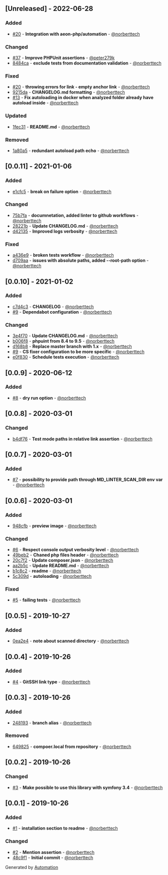 ## [Unreleased] - 2022-06-28

### Added
- [#20](https://github.com/norberttech/md-link-linter/pull/20) - **Integration with aeon-php/automation** - [@norberttech](https://github.com/norberttech)

### Changed
- [#37](https://github.com/norberttech/md-link-linter/pull/37) - **Improve PHPUnit assertions** - [@peter279k](https://github.com/peter279k)
- [8484ca](https://github.com/norberttech/md-link-linter/commit/8484ca3446ee2908c5160f0f7db46eee760c91d7) - **exclude tests from documentation validation** - [@norberttech](https://github.com/norberttech)

### Fixed
- [#20](https://github.com/norberttech/md-link-linter/pull/20) - **throwing errors for link - empty anchor link** - [@norberttech](https://github.com/norberttech)
- [9215da](https://github.com/norberttech/md-link-linter/commit/9215da53d7f1cac228a135593a8884de00a9621e) - **CHANGELOG.md formatting** - [@norberttech](https://github.com/norberttech)
- [#13](https://github.com/norberttech/md-link-linter/pull/13) - **Fix autoloading in docker when analyzed folder already have autoload inside** - [@norberttech](https://github.com/norberttech)

### Updated
- [1fec31](https://github.com/norberttech/md-link-linter/commit/1fec31cb06b2705af54b4b1b90f6e0a0c06713c9) - **README.md** - [@norberttech](https://github.com/norberttech)

### Removed
- [1a80a5](https://github.com/norberttech/md-link-linter/commit/1a80a5cb88b6f63a70b22eb30cf333149b29d3ff) - **redundant autoload path echo** - [@norberttech](https://github.com/norberttech)

## [0.0.11] - 2021-01-06

### Added
- [e1cfc5](https://github.com/norberttech/md-link-linter/commit/e1cfc546180427b8c026b75f81b9369fde911923) - **break on failure option** - [@norberttech](https://github.com/norberttech)

### Changed
- [75b7fa](https://github.com/norberttech/md-link-linter/commit/75b7fab233a300d0e5d22ca41b3e4e9a406c57f8) - **documnetation, added linter to github workflows** - [@norberttech](https://github.com/norberttech)
- [28221b](https://github.com/norberttech/md-link-linter/commit/28221ba1bd243c8d3aacf622d1894cf575e22a13) - **Update CHANGELOG.md** - [@norberttech](https://github.com/norberttech)
- [d42135](https://github.com/norberttech/md-link-linter/commit/d42135bdd818023f820b8e8aea16865f257551a0) - **Improved logs verbosity** - [@norberttech](https://github.com/norberttech)

### Fixed
- [a436e9](https://github.com/norberttech/md-link-linter/commit/a436e94e4d7c3de564b72dafff605e263eee160e) - **broken tests workflow** - [@norberttech](https://github.com/norberttech)
- [d709aa](https://github.com/norberttech/md-link-linter/commit/d709aaa8f914bc5b756e5852e80325907994ceb9) - **issues with absolute paths, added --root-path option** - [@norberttech](https://github.com/norberttech)

## [0.0.10] - 2021-01-02

### Added
- [c7d4c3](https://github.com/norberttech/md-link-linter/commit/c7d4c370a48f98a05a29a382027ac5312354be68) - **CHANGELOG** - [@norberttech](https://github.com/norberttech)
- [#9](https://github.com/norberttech/md-link-linter/pull/9) - **Dependabot configuration** - [@norberttech](https://github.com/norberttech)

### Changed
- [3e4f70](https://github.com/norberttech/md-link-linter/commit/3e4f703796e2c0b8f7b5c67dc98aa97bde3c8aba) - **Update CHANGELOG.md** - [@norberttech](https://github.com/norberttech)
- [b006f8](https://github.com/norberttech/md-link-linter/commit/b006f8c9948c46c4ea691a945301a5093e04d64a) - **phpuint from 8.4 to 9.5** - [@norberttech](https://github.com/norberttech)
- [d168b8](https://github.com/norberttech/md-link-linter/commit/d168b84ae43df1dae9064091dc72aff911e9a32d) - **Replace master branch with 1.x** - [@norberttech](https://github.com/norberttech)
- [#9](https://github.com/norberttech/md-link-linter/pull/9) - **CS fixer configuration to be more specific** - [@norberttech](https://github.com/norberttech)
- [e0f830](https://github.com/norberttech/md-link-linter/commit/e0f83006b8385cb30e32c61ce85bcb4e8cd5c54f) - **Schedule tests execution** - [@norberttech](https://github.com/norberttech)

## [0.0.9] - 2020-06-12

### Added
- [#8](https://github.com/norberttech/md-link-linter/pull/8) - **dry run option** - [@norberttech](https://github.com/norberttech)

## [0.0.8] - 2020-03-01

### Changed
- [b4df76](https://github.com/norberttech/md-link-linter/commit/b4df76acaf9502f9588c72e52e3a4adc1865bed8) - **Test mode paths in relative link assertion** - [@norberttech](https://github.com/norberttech)

## [0.0.7] - 2020-03-01

### Added
- [#7](https://github.com/norberttech/md-link-linter/pull/7) - **possibility to provide path through MD_LINTER_SCAN_DIR env var** - [@norberttech](https://github.com/norberttech)

## [0.0.6] - 2020-03-01

### Added
- [948cfb](https://github.com/norberttech/md-link-linter/commit/948cfb3e3c7fd0ea2aae1779b1db76d52ea58c48) - **preview image** - [@norberttech](https://github.com/norberttech)

### Changed
- [#6](https://github.com/norberttech/md-link-linter/pull/6) - **Respect console output verbosity level** - [@norberttech](https://github.com/norberttech)
- [49beb2](https://github.com/norberttech/md-link-linter/commit/49beb2eef24abc973bbc521a6eb171cc62dab7d0) - **Chaned php files header** - [@norberttech](https://github.com/norberttech)
- [20c7f2](https://github.com/norberttech/md-link-linter/commit/20c7f239f6c06c23a170b75408967973ad38e317) - **Update composer.json** - [@norberttech](https://github.com/norberttech)
- [aa2b5c](https://github.com/norberttech/md-link-linter/commit/aa2b5c47539faf7a7e059734249e0be11f5ed240) - **Update README.md** - [@norberttech](https://github.com/norberttech)
- [b1c8c2](https://github.com/norberttech/md-link-linter/commit/b1c8c2f4a054f18156b6e9ea56fb2990593db752) - **readme** - [@norberttech](https://github.com/norberttech)
- [5c309d](https://github.com/norberttech/md-link-linter/commit/5c309d97f56682550b0cdbbae425c04c50d4854f) - **autoloading** - [@norberttech](https://github.com/norberttech)

### Fixed
- [#5](https://github.com/norberttech/md-link-linter/pull/5) - **failing tests** - [@norberttech](https://github.com/norberttech)

## [0.0.5] - 2019-10-27

### Added
- [0ea2e4](https://github.com/norberttech/md-link-linter/commit/0ea2e440c892c671500e32a01ff9ff6592ac9bc2) - **note about scanned directory** - [@norberttech](https://github.com/norberttech)

## [0.0.4] - 2019-10-26

### Added
- [#4](https://github.com/norberttech/md-link-linter/pull/4) - **GitSSH link type** - [@norberttech](https://github.com/norberttech)

## [0.0.3] - 2019-10-26

### Added
- [248193](https://github.com/norberttech/md-link-linter/commit/248193daa3a091b6acf339b148f0da4230cf551f) - **branch alias** - [@norberttech](https://github.com/norberttech)

### Removed
- [649825](https://github.com/norberttech/md-link-linter/commit/64982592c0da0385f80a1cff306133ecba156086) - **compoer.local from repository** - [@norberttech](https://github.com/norberttech)

## [0.0.2] - 2019-10-26

### Changed
- [#3](https://github.com/norberttech/md-link-linter/pull/3) - **Make possible to use this library with symfony 3.4** - [@norberttech](https://github.com/norberttech)

## [0.0.1] - 2019-10-26

### Added
- [#1](https://github.com/norberttech/md-link-linter/pull/1) - **installation section to readme** - [@norberttech](https://github.com/norberttech)

### Changed
- [#2](https://github.com/norberttech/md-link-linter/pull/2) - **Mention assertion** - [@norberttech](https://github.com/norberttech)
- [48c9f1](https://github.com/norberttech/md-link-linter/commit/48c9f18d1c385c6b3af3e8011bf956be367808f3) - **Initial commit** - [@norberttech](https://github.com/norberttech)

Generated by [Automation](https://github.com/aeon-php/automation)